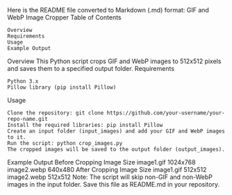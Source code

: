 Here is the README file converted to Markdown (.md) format:
GIF and WebP Image Cropper
Table of Contents

    Overview
    Requirements
    Usage
    Example Output

Overview
This Python script crops GIF and WebP images to 512x512 pixels and saves them to a specified output folder.
Requirements

    Python 3.x
    Pillow library (pip install Pillow)

Usage

    Clone the repository: git clone https://github.com/your-username/your-repo-name.git
    Install the required libraries: pip install Pillow
    Create an input folder (input_images) and add your GIF and WebP images to it.
    Run the script: python crop_images.py
    The cropped images will be saved to the output folder (output_images).

Example Output
Before Cropping
Image	Size
image1.gif	1024x768
image2.webp	640x480
After Cropping
Image	Size
image1.gif	512x512
image2.webp	512x512
Note: The script will skip non-GIF and non-WebP images in the input folder.
Save this file as README.md in your repository.
